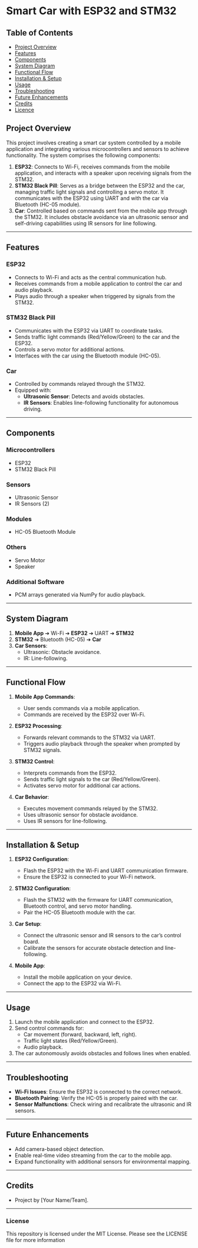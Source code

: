 # Smart Car with ESP32 and STM32

## Table of Contents
- [Project Overview](#Project-Overview)
- [Features](#Features)
- [Components](#Components)
- [System Diagram](#System-Diagram)
- [Functional Flow](#Functional-Flow)
- [Installation & Setup](#Installation-&-Setup)
- [Usage](#Usage)
- [Troubleshooting](#Troubleshooting)
- [Future Enhancements](#Future-Enhancements)
- [Credits](#Credits)
- [Licence](#License)

## Project Overview
This project involves creating a smart car system controlled by a mobile application and integrating various microcontrollers and sensors to achieve functionality. The system comprises the following components:

1. **ESP32**: Connects to Wi-Fi, receives commands from the mobile application, and interacts with a speaker upon receiving signals from the STM32.
2. **STM32 Black Pill**: Serves as a bridge between the ESP32 and the car, managing traffic light signals and controlling a servo motor. It communicates with the ESP32 using UART and with the car via Bluetooth (HC-05 module).
3. **Car**: Controlled based on commands sent from the mobile app through the STM32. It includes obstacle avoidance via an ultrasonic sensor and self-driving capabilities using IR sensors for line following.

---

## Features

### ESP32
- Connects to Wi-Fi and acts as the central communication hub.
- Receives commands from a mobile application to control the car and audio playback.
- Plays audio through a speaker when triggered by signals from the STM32.

### STM32 Black Pill
- Communicates with the ESP32 via UART to coordinate tasks.
- Sends traffic light commands (Red/Yellow/Green) to the car and the ESP32.
- Controls a servo motor for additional actions.
- Interfaces with the car using the Bluetooth module (HC-05).

### Car
- Controlled by commands relayed through the STM32.
- Equipped with:
  - **Ultrasonic Sensor**: Detects and avoids obstacles.
  - **IR Sensors**: Enables line-following functionality for autonomous driving.

---

## Components

### Microcontrollers
- ESP32
- STM32 Black Pill

### Sensors
- Ultrasonic Sensor
- IR Sensors (2)

### Modules
- HC-05 Bluetooth Module

### Others
- Servo Motor
- Speaker

### Additional Software
- PCM arrays generated via NumPy for audio playback.

---

## System Diagram
1. **Mobile App** ➔ Wi-Fi ➔ **ESP32** ➔ UART ➔ **STM32**
2. **STM32** ➔ Bluetooth (HC-05) ➔ **Car**
3. **Car Sensors**:
   - Ultrasonic: Obstacle avoidance.
   - IR: Line-following.

---

## Functional Flow

1. **Mobile App Commands**:
   - User sends commands via a mobile application.
   - Commands are received by the ESP32 over Wi-Fi.

2. **ESP32 Processing**:
   - Forwards relevant commands to the STM32 via UART.
   - Triggers audio playback through the speaker when prompted by STM32 signals.

3. **STM32 Control**:
   - Interprets commands from the ESP32.
   - Sends traffic light signals to the car (Red/Yellow/Green).
   - Activates servo motor for additional car actions.

4. **Car Behavior**:
   - Executes movement commands relayed by the STM32.
   - Uses ultrasonic sensor for obstacle avoidance.
   - Uses IR sensors for line-following.

---

## Installation & Setup

1. **ESP32 Configuration**:
   - Flash the ESP32 with the Wi-Fi and UART communication firmware.
   - Ensure the ESP32 is connected to your Wi-Fi network.

2. **STM32 Configuration**:
   - Flash the STM32 with the firmware for UART communication, Bluetooth control, and servo motor handling.
   - Pair the HC-05 Bluetooth module with the car.

3. **Car Setup**:
   - Connect the ultrasonic sensor and IR sensors to the car’s control board.
   - Calibrate the sensors for accurate obstacle detection and line-following.

4. **Mobile App**:
   - Install the mobile application on your device.
   - Connect the app to the ESP32 via Wi-Fi.

---

## Usage
1. Launch the mobile application and connect to the ESP32.
2. Send control commands for:
   - Car movement (forward, backward, left, right).
   - Traffic light states (Red/Yellow/Green).
   - Audio playback.
3. The car autonomously avoids obstacles and follows lines when enabled.

---

## Troubleshooting
- **Wi-Fi Issues**: Ensure the ESP32 is connected to the correct network.
- **Bluetooth Pairing**: Verify the HC-05 is properly paired with the car.
- **Sensor Malfunctions**: Check wiring and recalibrate the ultrasonic and IR sensors.

---

## Future Enhancements
- Add camera-based object detection.
- Enable real-time video streaming from the car to the mobile app.
- Expand functionality with additional sensors for environmental mapping.

---

## Credits
- Project by [Your Name/Team].

---

### License
This repository is licensed under the MIT License. Please see the LICENSE file for more information

